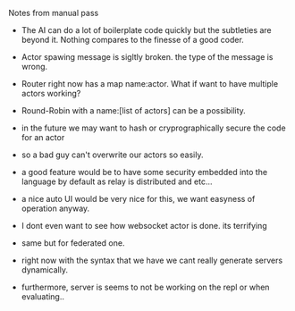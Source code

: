 Notes from manual pass 
- The AI can do a lot of boilerplate code quickly but the subtleties are beyond it. Nothing compares to the finesse of a good coder.
- Actor spawing message is sigltly broken. the type of the message is wrong.


- Router right now has a map name:actor. What if want to have multiple actors working?
- Round-Robin with a name:[list of actors] can be a possibility.

- in the future we may want to hash or cryprographically secure the code for an actor
- so a bad guy can't overwrite our actors so easily.

- a good feature would be to have some security embedded into the language by default
as relay is distributed and etc...

- a nice auto UI would be very nice for this, we want easyness of operation anyway.

- I dont even want to see how websocket actor is done. its terrifying
- same but for federated one.

- right now with the syntax that we have we cant really generate servers dynamically.
- furthermore, server is seems to not be working on the repl or when evaluating..

